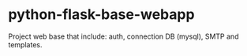 # python-flask-base-webapp
Project web base that include: auth, connection DB (mysql), SMTP and templates.
